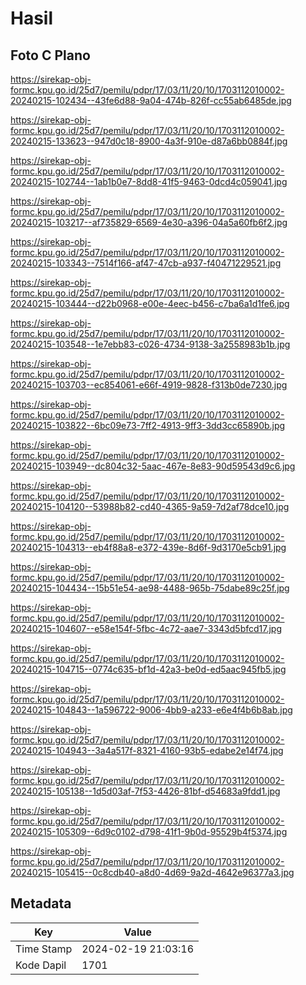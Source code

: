 # Hasil

## Foto C Plano

https://sirekap-obj-formc.kpu.go.id/25d7/pemilu/pdpr/17/03/11/20/10/1703112010002-20240215-102434--43fe6d88-9a04-474b-826f-cc55ab6485de.jpg

https://sirekap-obj-formc.kpu.go.id/25d7/pemilu/pdpr/17/03/11/20/10/1703112010002-20240215-133623--947d0c18-8900-4a3f-910e-d87a6bb0884f.jpg

https://sirekap-obj-formc.kpu.go.id/25d7/pemilu/pdpr/17/03/11/20/10/1703112010002-20240215-102744--1ab1b0e7-8dd8-41f5-9463-0dcd4c059041.jpg

https://sirekap-obj-formc.kpu.go.id/25d7/pemilu/pdpr/17/03/11/20/10/1703112010002-20240215-103217--af735829-6569-4e30-a396-04a5a60fb6f2.jpg

https://sirekap-obj-formc.kpu.go.id/25d7/pemilu/pdpr/17/03/11/20/10/1703112010002-20240215-103343--7514f166-af47-47cb-a937-f40471229521.jpg

https://sirekap-obj-formc.kpu.go.id/25d7/pemilu/pdpr/17/03/11/20/10/1703112010002-20240215-103444--d22b0968-e00e-4eec-b456-c7ba6a1d1fe6.jpg

https://sirekap-obj-formc.kpu.go.id/25d7/pemilu/pdpr/17/03/11/20/10/1703112010002-20240215-103548--1e7ebb83-c026-4734-9138-3a2558983b1b.jpg

https://sirekap-obj-formc.kpu.go.id/25d7/pemilu/pdpr/17/03/11/20/10/1703112010002-20240215-103703--ec854061-e66f-4919-9828-f313b0de7230.jpg

https://sirekap-obj-formc.kpu.go.id/25d7/pemilu/pdpr/17/03/11/20/10/1703112010002-20240215-103822--6bc09e73-7ff2-4913-9ff3-3dd3cc65890b.jpg

https://sirekap-obj-formc.kpu.go.id/25d7/pemilu/pdpr/17/03/11/20/10/1703112010002-20240215-103949--dc804c32-5aac-467e-8e83-90d59543d9c6.jpg

https://sirekap-obj-formc.kpu.go.id/25d7/pemilu/pdpr/17/03/11/20/10/1703112010002-20240215-104120--53988b82-cd40-4365-9a59-7d2af78dce10.jpg

https://sirekap-obj-formc.kpu.go.id/25d7/pemilu/pdpr/17/03/11/20/10/1703112010002-20240215-104313--eb4f88a8-e372-439e-8d6f-9d3170e5cb91.jpg

https://sirekap-obj-formc.kpu.go.id/25d7/pemilu/pdpr/17/03/11/20/10/1703112010002-20240215-104434--15b51e54-ae98-4488-965b-75dabe89c25f.jpg

https://sirekap-obj-formc.kpu.go.id/25d7/pemilu/pdpr/17/03/11/20/10/1703112010002-20240215-104607--e58e154f-5fbc-4c72-aae7-3343d5bfcd17.jpg

https://sirekap-obj-formc.kpu.go.id/25d7/pemilu/pdpr/17/03/11/20/10/1703112010002-20240215-104715--0774c635-bf1d-42a3-be0d-ed5aac945fb5.jpg

https://sirekap-obj-formc.kpu.go.id/25d7/pemilu/pdpr/17/03/11/20/10/1703112010002-20240215-104843--1a596722-9006-4bb9-a233-e6e4f4b6b8ab.jpg

https://sirekap-obj-formc.kpu.go.id/25d7/pemilu/pdpr/17/03/11/20/10/1703112010002-20240215-104943--3a4a517f-8321-4160-93b5-edabe2e14f74.jpg

https://sirekap-obj-formc.kpu.go.id/25d7/pemilu/pdpr/17/03/11/20/10/1703112010002-20240215-105138--1d5d03af-7f53-4426-81bf-d54683a9fdd1.jpg

https://sirekap-obj-formc.kpu.go.id/25d7/pemilu/pdpr/17/03/11/20/10/1703112010002-20240215-105309--6d9c0102-d798-41f1-9b0d-95529b4f5374.jpg

https://sirekap-obj-formc.kpu.go.id/25d7/pemilu/pdpr/17/03/11/20/10/1703112010002-20240215-105415--0c8cdb40-a8d0-4d69-9a2d-4642e96377a3.jpg


## Metadata

| Key        | Value               |
| ---------- | ------------------- |
| Time Stamp | 2024-02-19 21:03:16 |
| Kode Dapil | 1701                |



